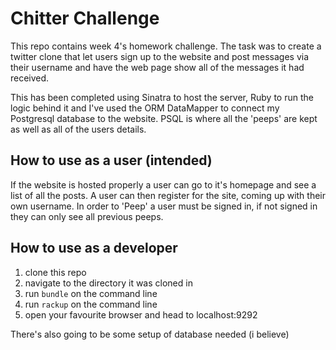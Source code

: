 Chitter Challenge
=================

This repo contains week 4's homework challenge. The task was to create a twitter clone that let users sign up to the website and post messages via their username and have the web page show all of the messages it had received.

This has been completed using Sinatra to host the server, Ruby to run the logic behind it and I've used the ORM DataMapper to connect my Postgresql database to the website. PSQL is where all the 'peeps' are kept as well as all of the users details.

## How to use as a user (intended)

If the website is hosted properly a user can go to it's homepage and see a list of all the posts. A user can then register for the site, coming up with their own username. In order to 'Peep' a user must be signed in, if not signed in they can only see all previous peeps.

## How to use as a developer

1. clone this repo
2. navigate to the directory it was cloned in
3. run ```bundle``` on the command line
4. run ```rackup``` on the command line
5. open your favourite browser and head to localhost:9292

There's also going to be some setup of database needed (i believe)
